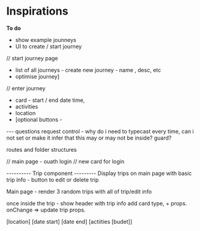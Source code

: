 # Inspirations

**To do**

- show example jounneys
- UI to create / start journey

// start journey page

- list of all journeys - create new journey - name , desc, etc
- optimise journey]

// enter journey

- card - start / end date time,
- activities
- location
- [optional buttons -

--- questions
request control - why do i need to typecast every time, can i not set or make it infer that this may or may not be inside? guard?

routes and folder structures

// main page - ouath login
// new card for login

---------- Trip component ---------
Display trips on main page with basic trip info - button to edit or delete trip

Main page - render 3 random trips with all of trip/edit info

once inside the trip - show header with trip info
add card
type, + props.
onChange => update trip props.

<add legs card>
[location]
[date start]
[date end]
[actiities
[budet]]
